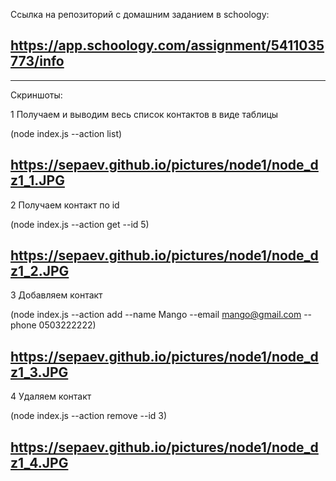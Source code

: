 Ссылка на репозиторий с домашним заданием в schoology:

## https://app.schoology.com/assignment/5411035773/info

---

Скриншоты:

1 Получаем и выводим весь список контактов в виде таблицы

(node index.js --action list)

## https://sepaev.github.io/pictures/node1/node_dz1_1.JPG

2 Получаем контакт по id

(node index.js --action get --id 5)

## https://sepaev.github.io/pictures/node1/node_dz1_2.JPG

3 Добавляем контакт

(node index.js --action add --name Mango --email mango@gmail.com --phone 0503222222)

## https://sepaev.github.io/pictures/node1/node_dz1_3.JPG

4 Удаляем контакт

(node index.js --action remove --id 3)

## https://sepaev.github.io/pictures/node1/node_dz1_4.JPG
